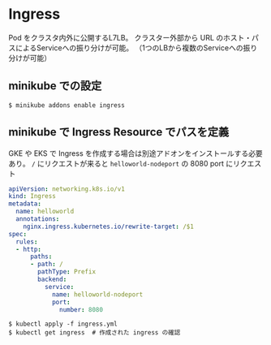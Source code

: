 # Ingress

Pod をクラスタ内外に公開するL7LB。
クラスター外部から URL のホスト・パスによるServiceへの振り分けが可能。
（1つのLBから複数のServiceへの振り分けが可能）

## minikube での設定

```shell
$ minikube addons enable ingress
```

## minikube で Ingress Resource でパスを定義

GKE や EKS で Ingress を作成する場合は別途アドオンをインストールする必要あり。
`/` にリクエストが来ると `helloworld-nodeport` の 8080 port にリクエスト

```yaml
apiVersion: networking.k8s.io/v1
kind: Ingress
metadata:
  name: helloworld
  annotations:
    nginx.ingress.kubernetes.io/rewrite-target: /$1
spec:
  rules:
  - http:
      paths:
      - path: /
        pathType: Prefix
        backend:
          service:
            name: helloworld-nodeport
            port:
              number: 8080
```

```shell
$ kubectl apply -f ingress.yml
$ kubectl get ingress  # 作成された ingress の確認
```
